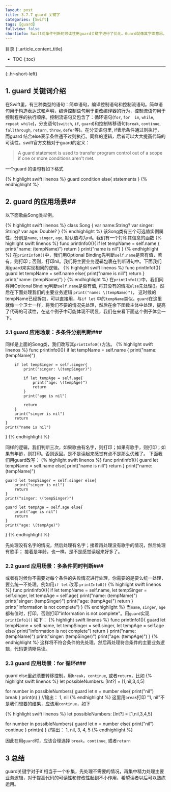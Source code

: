 ```yaml
---
layout: post
title: 3.7.7 guard 关键字
categories: [Swift]
tags: [guard]
fullview: false
shortinfo: Swift对条件判断的可读性用guard关键字进行了优化。Guard就像其字面意思，是一个卫士，当条件不通过时，先对其进行处理；当通过条件测试时，才对其进行正常的业务操作。
---
```

目录
{:.article_content_title}


* TOC
{:toc}

---
{:.hr-short-left}

## 1. guard 关键词介绍 ##
在Swift里，有三种类型的语句：简单语句，编译控制语句和控制流语句。简单语句用于构造表达式和声明，编译控制语句用于更改编译器的行为，控制流语句用于控制程序的执行顺序。控制流语句又包含了：循环语句(`for`, `for  in`, `while`, `repeat while`)，分支语句(`switch`, `if`, `guard`)和控制转移语句(`break`, `continue`, `fallthrough`, `return`, `throw`, `defer`等)。在分支语句里, if表示条件通过则执行，而guard 结合else表示条件通不过则执行。同样的逻辑，后者可以大大提高代码的可读性。swift官方文档对于guard的定义：

>A guard statement is used to transfer program control out of a scope if one or more conditions aren't met.

一个guard 的语句有如下格式

{% highlight swift linenos %}
guard condition else{
    statements
}
{% endhighlight %}

## 2. guard 的应用场景##
以下面歌曲Song类举例。

{% highlight swift linenos %}
class Song {
    var name:String?
    var singer: String?
    var age: Double?
}
{% endhighlight %}
该Song类有三个可选值实例属性，分别是`name`, `singer`, `age`, 默认值均为nil。我们有一个打印其信息的函数
{% highlight swift linenos %}
func printInfo0(){
    if let tempName = self.name {
        print("name: \(tempName)")
        return
    }
    print("name is nil")
}
{% endhighlight %}
在`printInfo0()`中，我们用Optional Binding先判断`self.name`是否有值，若有，则打印；否则，打印nil。我们将主要业务逻辑包裹在判断语句中。下面我们用guard来实现相同的逻辑。
{% highlight swift linenos %}
func printInfo1(){
    guard let tempName = self.name else{
        print("name is nill")
        return
    }
    print("name: \(tempName)")
}
{% endhighlight %}
在`printInfo1()`中，我们同样用Optional Binding判断`self.name`是否有值, 将其没有的情况`else`先处理()。然后在下面处理我们的主要业务逻辑 `print("name: \(tempName)")`， 这时候的tempName已经拆包，可以直接用，与`if let` 中的`tempName`类似。`guard`在这里就像一个卫士一样，将我们不要的情况先处理，然后在余下函数主体中处理，提高了代码的可读性，在这个例子中可能体现不明显，我们在来看下面这个例子体会一下。

### 2.1 guard 应用场景：多条件分别判断###
同样是上面的Song类，我们改写其`printInfo0()`方法。
{% highlight swift linenos %}
func printInfo0(){
    if let tempName = self.name {
        print("name: \(tempName)")

        if let tempSinger = self.singer{
            print("singer: \(tempSinger)")

            if let tempAge = self.age{
                print("age: \(tempAge)")
                return
            }
            print("age is nil")

            return
        }
        print("singer is nil")
        return
    }
    print("name is nil")
}
{% endhighlight %}

同样的逻辑，我们判断三次，如果歌曲有名字，则打印；如果有歌手，则打印；如果有年龄，则打印。否则返回。是不是读起来感觉有点不是那么优雅了。
下面我们用guard改写：
{% highlight swift linenos %}
func printInfo1(){
    guard let tempName = self.name else{
        print("name is nill")
        return
    }
    print("name: \(tempName)")

    guard let tempSinger = self.singer else{
        print("singer is nil")
        return
    }
    print("singer: \(tempSinger)")

    guard let tempAge = self.age else{
        print("age is nil")
        return
    }
    print("age: \(tempAge)")
}
{% endhighlight %}

先处理没有名字的情况，然后处理有名字；接着再处理没有歌手的情况，然后处理有歌手； 接着是年龄，也一样。是不是感觉读起来好多了。

### 2.2 guard 应用场景：多条件同时判断###
或者有时候你不需要对每个条件的失败情况进行处理，你需要的是要么统一处理，要么统一不处理。例如用`if let` 改写 `printInfo0()`
{% highlight swift linenos %}
func printInfo0(){
    if let tempName = self.name,
       let tempSinger = self.singer,
       let tempAge = self.age{
       print("name: \(tempName)")
       print("singer: \(tempSinger)")
       print("age: \(tempAge)")
       return
    }
    print("information is not complete")
}
{% endhighlight %}
当`name`, `singer`, `age` 都有值时，打印。否则打印"information is not complete"。用`guard`实现 `printInfo1()` 如下：
{% highlight swift linenos %}
func printInfo1(){
    guard let tempName = self.name,
          let tempSinger = self.singer,
          let tempAge = self.age else{
        print("information is not complete")
        return
    }
    print("name: \(tempName)")
    print("singer: \(tempSinger)")
    print("age: \(tempAge)")
}
{% endhighlight %}
这样将不符合条件的先处理。然后再处理符合条件的主要业务逻辑，代码更清晰易读。

### 2.3 guard 应用场景：for 循环###
guard else里必须要转移控制，用`break`，`continue`, 或者`return`，比如
{% highlight swift linenos %}
let possibleNumbers: [Int?] = [1,nil,3,4,5]

for number in possibleNumbers{
    guard let n = number else{
        print("nil")
        break
    }
    print(n)
}
//输出： 1, nil
{% endhighlight %}
这里用`break`打印 "1, nil"不是我们想要的结果，应该用`continue`，如下

{% highlight swift linenos %}
let possibleNumbers: [Int?] = [1,nil,3,4,5]

for number in possibleNumbers{
    guard let n = number else{
        print("nil")
        continue
    }
    print(n)
}
//输出： 1, nil, 3, 4, 5
{% endhighlight %}

因此在用`guard`时，应该合理选择 `break`，`continue`, 或者`return`


## 3 总结 ##
guard关键字对于if 相当于一个补集，先处理不需要的情况，再集中精力处理主要业务逻辑，对于提高代码的可读性和修改性起到不小作用，希望读者以后可以熟练运用。
